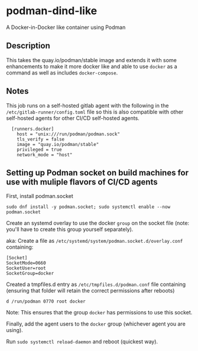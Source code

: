 # podman-dind-like

A Docker-in-Docker like container using Podman

## Description

This takes the quay.io/podman/stable image and extends it with some enhancements to make it more docker like
and able to use `docker` as a command as well as includes `docker-compose`.

## Notes

This job runs on a self-hosted gitlab agent with the following in the `/etc/gitlab-runner/config.toml` file so this is also compatible with 
other self-hosted agents for other CI/CD self-hosted agents.

```
  [runners.docker]
    host = "unix:///run/podman/podman.sock"
    tls_verify = false
    image = "quay.io/podman/stable"
    privileged = true
    network_mode = "host"
```

## Setting up Podman socket on build machines for use with muliple flavors of CI/CD agents

First, install podman.socket

```
sudo dnf install -y podman.socket; sudo systemctl enable --now podman.socket
```

Create an systemd overlay to use the docker `group` on the socket file (note: you'll have to create this group yourself separately).


aka: Create a file as `/etc/systemd/system/podman.socket.d/overlay.conf` containing:

```
[Socket]
SocketMode=0660
SocketUser=root
SocketGroup=docker
```

Created a tmpfiles.d entry as `/etc/tmpfiles.d/podman.conf` file containing (ensuring that folder will retain the correct permissions after reboots)

```
d /run/podman 0770 root docker
```

Note: This ensures that the group `docker` has permissions to use this socket.

Finally, add the agent users to the `docker` group (whichever agent you are using).

Run `sudo systemctl reload-daemon` and reboot (quickest way).